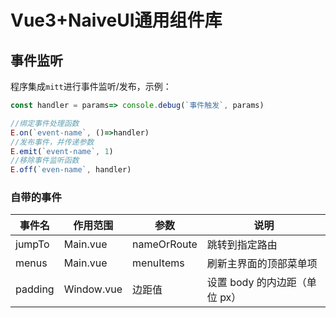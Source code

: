 # Vue3+NaiveUI通用组件库

## 事件监听

程序集成`mitt`进行事件监听/发布，示例：

```javascript
const handler = params=> console.debug(`事件触发`, params)

//绑定事件处理函数
E.on(`event-name`, ()=>handler)
//发布事件，并传递参数
E.emit(`event-name`, 1)
//移除事件监听函数
E.off(`even-name`, handler)
```

### 自带的事件

事件名|作用范围|参数|说明
-|-|-|-
jumpTo|Main.vue|nameOrRoute|跳转到指定路由|
menus|Main.vue|menuItems|刷新主界面的顶部菜单项
padding|Window.vue|边距值|设置 body 的内边距（单位 px）